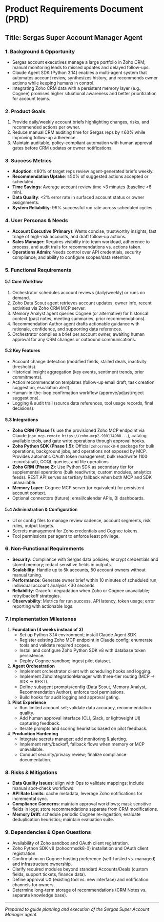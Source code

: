 # Product Requirements Document (PRD)
## Title: Sergas Super Account Manager Agent

### 1. Background & Opportunity
- Sergas account executives manage a large portfolio in Zoho CRM; manual monitoring leads to missed updates and delayed follow-ups.
- Claude Agent SDK (Python 3.14) enables a multi-agent system that automates account review, synthesizes history, and recommends owner actions while keeping humans in control.
- Integrating Zoho CRM data with a persistent memory layer (e.g., Cognee) promises higher situational awareness and better prioritization for account teams.

### 2. Product Goals
1. Provide daily/weekly account briefs highlighting changes, risks, and recommended actions per owner.
2. Reduce manual CRM auditing time for Sergas reps by ≥60% while improving follow-up adherence.
3. Maintain auditable, policy-compliant automation with human approval gates before CRM updates or owner notifications.

### 3. Success Metrics
- **Adoption**: ≥80% of target reps review agent-generated briefs weekly.
- **Recommendation Uptake**: ≥50% of suggested actions accepted or scheduled.
- **Time Savings**: Average account review time <3 minutes (baseline >8 min).
- **Data Quality**: <2% error rate in surfaced account status or owner assignments.
- **System Reliability**: 99% successful run rate across scheduled cycles.

### 4. User Personas & Needs
- **Account Executive (Primary)**: Wants concise, trustworthy insights, fast triage of high-risk accounts, and draft follow-up actions.
- **Sales Manager**: Requires visibility into team workload, adherence to process, and audit trails for recommendations vs. actions taken.
- **Operations Admin**: Needs control over API credentials, security compliance, and ability to configure scopes/data retention.

### 5. Functional Requirements
#### 5.1 Core Workflow
1. Orchestrator schedules account reviews (daily/weekly) or runs on demand.
2. Zoho Data Scout agent retrieves account updates, owner info, recent activities via Zoho CRM MCP server.
3. Memory Analyst agent queries Cognee (or alternative) for historical context (past notes, meeting summaries, prior recommendations).
4. Recommendation Author agent drafts actionable guidance with rationale, confidence, and supporting data references.
5. Orchestrator compiles a brief per account owner, awaiting human approval for any CRM changes or outbound communications.

#### 5.2 Key Features
- Account change detection (modified fields, stalled deals, inactivity thresholds).
- Historical insight aggregation (key events, sentiment trends, prior commitments).
- Action recommendation templates (follow-up email draft, task creation suggestion, escalation alert).
- Human-in-the-loop confirmation workflow (approve/adjust/reject suggestions).
- Logging & audit trail (source data references, tool usage records, final decisions).

#### 5.3 Integrations
- **Zoho CRM (Phase 1)**: use the provisioned Zoho MCP endpoint via Claude (`npx mcp-remote https://zoho-mcp2-900114980...`), catalog available tools, and gate write operations through approval hooks.
- **Zoho Python SDK (Phase 1.5)**: Official `zohocrmsdk8-0` package for bulk operations, background jobs, and operations not exposed by MCP. Provides automatic OAuth token management, bulk read/write (100 records/call), COQL queries, and file operations.
- **Zoho CRM (Phase 2)**: Use Python SDK as secondary tier for supplemental operations (bulk read/write, custom modules, analytics feeds). REST API serves as tertiary fallback when both MCP and SDK unavailable.
- **Memory Layer**: Cognee MCP server (or equivalent) for persistent account context.
- Optional connectors (future): email/calendar APIs, BI dashboards.

#### 5.4 Administration & Configuration
- UI or config files to manage review cadence, account segments, risk rules, output targets.
- Secrets management for Zoho credentials and Cognee tokens.
- Tool permissions per agent to enforce least privilege.

### 6. Non-Functional Requirements
- **Security**: Compliance with Sergas data policies; encrypt credentials and stored memory; redact sensitive fields in outputs.
- **Scalability**: Handle up to 5k accounts, 50 account owners without manual tuning.
- **Performance**: Generate owner brief within 10 minutes of scheduled run; individual account analysis <30 seconds.
- **Reliability**: Graceful degradation when Zoho or Cognee unavailable; retry/backoff strategies.
- **Observability**: Metrics for run success, API latency, token usage; error reporting with actionable logs.

### 7. Implementation Milestones
1. **Foundation (4 weeks instead of 3)**
   - Set up Python 3.14 environment; install Claude Agent SDK.
   - Register existing Zoho MCP endpoint in Claude config; enumerate tools and validate required scopes.
   - Install and configure Zoho Python SDK v8 with database token persistence.
   - Deploy Cognee sandbox; ingest pilot dataset.
2. **Agent Orchestration**
   - Implement orchestrator client with scheduling hooks and logging.
   - Implement ZohoIntegrationManager with three-tier routing (MCP → SDK → REST).
   - Define subagent prompts/config (Data Scout, Memory Analyst, Recommendation Author); enforce tool permissions.
   - Build hooks for audit logging and approval gating.
3. **Pilot Experience**
   - Run limited account set; validate data accuracy, recommendation quality.
   - Add human approval interface (CLI, Slack, or lightweight UI) capturing feedback.
   - Iterate prompts and scoring heuristics based on pilot feedback.
4. **Production Hardening**
   - Integrate secrets manager; add monitoring & alerting.
   - Implement retry/backoff, fallback flows when memory or MCP unavailable.
   - Conduct security/privacy review; finalize compliance documentation.

### 8. Risks & Mitigations
- **Data Quality Issues**: align with Ops to validate mappings; include manual spot-check workflows.
- **API Rate Limits**: cache metadata, leverage Zoho notifications for incremental sync.
- **Compliance Concerns**: maintain approval workflows; mask sensitive fields in logs; store recommendations separate from CRM modifications.
- **Memory Drift**: schedule periodic Cognee re-ingestion; evaluate deduplication heuristics; maintain evaluation suite.

### 9. Dependencies & Open Questions
- Availability of Zoho sandbox and OAuth client registration.
- Zoho Python SDK v8 (zohocrmsdk8-0) installation and OAuth client registration.
- Confirmation on Cognee hosting preference (self-hosted vs. managed) and infrastructure ownership.
- Clarify required modules beyond standard Accounts/Deals (custom fields, support tickets, finance data).
- Define approval UX (existing tool vs. new interface) and notification channels for owners.
- Determine long-term storage of recommendations (CRM Notes vs. separate knowledge base).

---
*Prepared to guide planning and execution of the Sergas Super Account Manager agent.*
